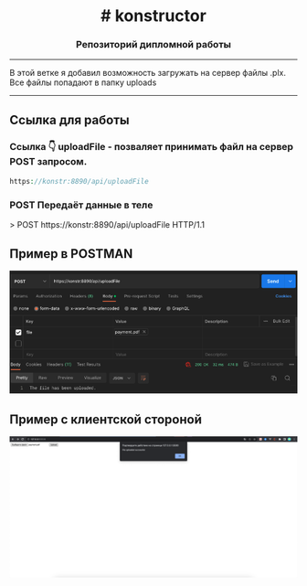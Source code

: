 <h1 align="center"># konstructor
<h3 align="center">Репозиторий дипломной работы</h3>
<hr>
В этой ветке я добавил возможность загружать на сервер файлы .plx. Все файлы попадают в папку uploads
<hr>

## Ссылка для работы
<h3>Ссылка 👇 uploadFile - позваляет принимать файл на сервер POST запросом.</h3>

```php
https://konstr:8890/api/uploadFile
```
<h3>POST Передаёт данные в теле</h3>
> POST https://konstr:8890/api/uploadFile HTTP/1.1


## Пример в POSTMAN

![Снимок экрана 2023-05-17 в 20.18.30.png](images%2F%D0%A1%D0%BD%D0%B8%D0%BC%D0%BE%D0%BA%20%D1%8D%D0%BA%D1%80%D0%B0%D0%BD%D0%B0%202023-05-17%20%D0%B2%2020.18.30.png)

## Пример с клиентской стороной

![Снимок экрана 2023-05-17 в 20.28.17.png](images%2F%D0%A1%D0%BD%D0%B8%D0%BC%D0%BE%D0%BA%20%D1%8D%D0%BA%D1%80%D0%B0%D0%BD%D0%B0%202023-05-17%20%D0%B2%2020.28.17.png)